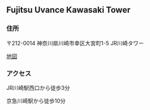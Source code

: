 ## Fujitsu Uvance Kawasaki Tower
### 住所
〒212-0014 神奈川県川崎市幸区大宮町1-5 JR川崎タワー

[地図](https://www.openstreetmap.org/#map=19/35.52998/139.69452)

### アクセス
JR川崎駅西口から徒歩3分

京急川崎駅から徒歩10分

